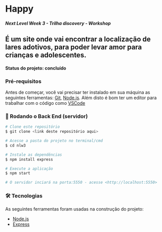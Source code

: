 # Happy

##### Next Level Week 3 - Trilha discovery - Workshop

## É um site onde vai encontrar a localização de lares adotivos, para poder levar amor para crianças e adolescentes.

#### Status do projeto: concluído

### Pré-requisitos

Antes de começar, você vai precisar ter instalado em sua máquina as seguintes ferramentas:
[Git](https://git-scm.com), [Node.js](https://nodejs.org/en/). 
Além disto é bom ter um editor para trabalhar com o código como [VSCode](https://code.visualstudio.com/)

### 🎲 Rodando o Back End (servidor)

```bash
# Clone este repositório
$ git clone <link deste repositório aqui>

# Acesse a pasta do projeto no terminal/cmd
$ cd nlw3

# Instale as dependências
$ npm install express

# Execute a aplicação
$ npm start

# O servidor inciará na porta:5550 - acesse <http://localhost:5550>
```
### 🛠 Tecnologias

As seguintes ferramentas foram usadas na construção do projeto:

- [Node.js](https://nodejs.org/en/)
- [Express](https://expressjs.com/pt-br/)